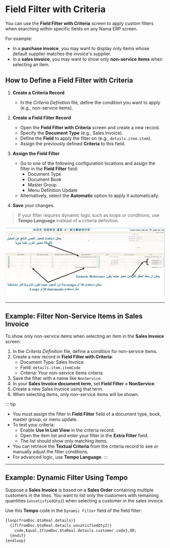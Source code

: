 # Field Filter with Criteria

You can use the **Field Filter with Criteria** screen to apply custom filters when searching within specific fields on any Nama ERP screen.

For example:
- In a **purchase invoice**, you may want to display only items whose default supplier matches the invoice's supplier.
- In a **sales invoice**, you may want to show only **non-service items** when selecting an item.

## How to Define a Field Filter with Criteria

1. **Create a Criteria Record**
    - In the *Criteria Definition* file, define the condition you want to apply (e.g., non-service items).

2. **Create a Field Filter Record**
    - Open the **Field Filter with Criteria** screen and create a new record.
    - Specify the **Document Type** (e.g., Sales Invoice).
    - Define the **Field** to apply the filter on (e.g., `details.item.item`).
    - Assign the previously defined **Criteria** to this field.

3. **Assign the Field Filter**
    - Go to one of the following configuration locations and assign the filter in the **Field Filter** field:
        - Document Type
        - Document Book
        - Master Group
        - Menu Definition Update
    - Alternatively, select the **Automatic** option to apply it automatically.

4. **Save** your changes.

> If your filter requires dynamic logic such as loops or conditions, use **Tempo Language** instead of a criteria definition.

![Field Filter Screenshot](images/field-filter.png)

---

## Example: Filter Non-Service Items in Sales Invoice

To show only non-service items when selecting an item in the **Sales Invoice** screen:

1. In the *Criteria Definition* file, define a condition for non-service items.
2. Create a new record in **Field Filter with Criteria**:
    - Document Type: Sales Invoice
    - Field: `details.item.itemCode`
    - Criteria: Your non-service items criteria
3. Save the filter with a name like `NonService`.
4. In your **Sales Invoice document term**, set **Field Filter = NonService**.
5. Create a new Sales Invoice using that term.
6. When selecting items, only non-service items will be shown.

::: tip
- You must assign the filter in **Field Filter** field of a document type, book, master group, or menu update.
- To test your criteria:
    - Enable **Use In List View** in the criteria record.
    - Open the item list and enter your filter in the **Extra Filter** field.
    - The list should show only matching items.
- You can retrieve the **Textual Criteria** from the criteria record to see or manually adjust the filter conditions.
- For advanced logic, use **Tempo Language**.
  :::

---

## Example: Dynamic Filter Using Tempo

Suppose a **Sales Invoice** is based on a **Sales Order** containing multiple customers in the lines. You want to list only the customers with remaining quantities (`unsatisfiedQty2`) when selecting a customer in the sales invoice.

Use this **Tempo** code in the `Dynamic Filter` field of the field filter:

```tempo
{loop(fromDoc.$toReal.details)}
  {if(fromDoc.$toReal.details.unsatisfiedQty2)}
    code,Equal,{fromDoc.$toReal.details.customer.code},OR;
  {endif}
{endloop}
```